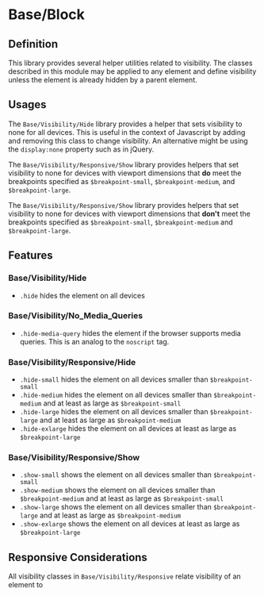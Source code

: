 # Base/Block

## Definition

This library provides several helper utilities related to visibility. The
classes described in this module may be applied to any element and define
visibility unless the element is already hidden by a parent element.

## Usages

The `Base/Visibility/Hide` library provides a helper that sets visibility to
none for all devices. This is useful in the context of Javascript by adding and
removing this class to change visibility. An alternative might be using the
`display:none` property such as in jQuery.

The `Base/Visibility/Responsive/Show` library provides helpers that set visibility
to none for devices with viewport dimensions that **do** meet the breakpoints
specified as `$breakpoint-small`, `$breakpoint-medium`, and `$breakpoint-large`.

The `Base/Visibility/Responsive/Show` library provides helpers that set visibility
to none for devices with viewport dimensions that **don't** meet the breakpoints
specified as `$breakpoint-small`, `$breakpoint-medium` and `$breakpoint-large`.

## Features

### Base/Visibility/Hide

* `.hide` hides the element on all devices

### Base/Visibility/No_Media_Queries

* `.hide-media-query` hides the element if the browser supports media queries.
This is an analog to the `noscript` tag.

### Base/Visibility/Responsive/Hide

* `.hide-small` hides the element on all devices smaller than 
`$breakpoint-small`
* `.hide-medium` hides the element on all devices smaller than 
`$breakpoint-medium` and at least as large as `$breakpoint-small`
* `.hide-large` hides the element on all devices smaller than
`$breakpoint-large` and at least as large as `$breakpoint-medium`
* `.hide-exlarge` hides the element on all devices at least as large as 
`$breakpoint-large`

### Base/Visibility/Responsive/Show

* `.show-small` shows the element on all devices smaller than 
`$breakpoint-small`
* `.show-medium` shows the element on all devices smaller than 
`$breakpoint-medium` and at least as large as `$breakpoint-small`
* `.show-large` shows the element on all devices smaller than
`$breakpoint-large` and at least as large as `$breakpoint-medium`
* `.show-exlarge` shows the element on all devices at least as large as 
`$breakpoint-large`

## Responsive Considerations

All visibility classes in `Base/Visibility/Responsive` relate visibility of an
element to 